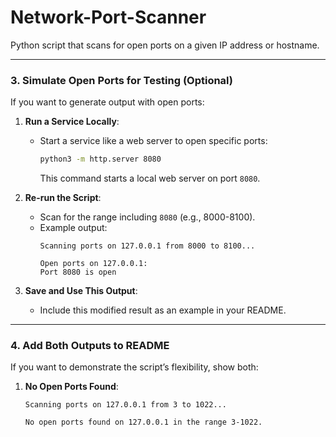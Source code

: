 # Network-Port-Scanner
Python script that scans for open ports on a given IP address or hostname.

---

### **3. Simulate Open Ports for Testing (Optional)**
If you want to generate output with open ports:
1. **Run a Service Locally**:
   - Start a service like a web server to open specific ports:
     ```bash
     python3 -m http.server 8080
     ```
     This command starts a local web server on port `8080`.

2. **Re-run the Script**:
   - Scan for the range including `8080` (e.g., 8000-8100).
   - Example output:
     ```plaintext
     Scanning ports on 127.0.0.1 from 8000 to 8100...

     Open ports on 127.0.0.1:
     Port 8080 is open
     ```

3. **Save and Use This Output**:
   - Include this modified result as an example in your README.

---

### **4. Add Both Outputs to README**
If you want to demonstrate the script’s flexibility, show both:
1. **No Open Ports Found**:
   ```plaintext
   Scanning ports on 127.0.0.1 from 3 to 1022...

   No open ports found on 127.0.0.1 in the range 3-1022.
